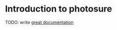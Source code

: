 # Introduction to photosure

TODO: write [great documentation](http://jacobian.org/writing/great-documentation/what-to-write/)

